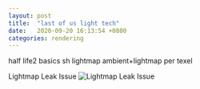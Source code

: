 ```yaml
---
layout: post
title:  "last of us light tech"
date:   2020-09-20 16:13:54 +0800
categories: rendering
---
```


half life2 basics
sh lightmap
ambient+lightmap per texel

Lightmap Leak Issue
![Lightmap Leak Issue](_assets/images/TLOS/gen1-lightmapSeams.png)
